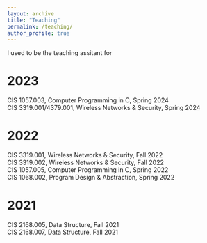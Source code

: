 ```yaml
---
layout: archive
title: "Teaching"
permalink: /teaching/
author_profile: true
---
```


I used to be the teaching assitant for

# 2023
CIS 1057.003, Computer Programming in C, Spring 2024  
CIS 3319.001/4379.001, Wireless Networks & Security, Spring 2024

# 2022
CIS 3319.001, Wireless Networks & Security, Fall 2022  
CIS 3319.002, Wireless Networks & Security, Fall 2022  
CIS 1057.005, Computer Programming in C, Spring 2022  
CIS 1068.002, Program Design & Abstraction, Spring 2022  

# 2021
CIS 2168.005, Data Structure, Fall 2021  
CIS 2168.007, Data Structure, Fall 2021  